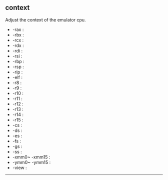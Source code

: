 context
-------
Adjust the context of the emulator cpu.
* -rax : 
* -rbx : 
* -rcx : 
* -rdx :
* -rdi : 
* -rsi : 
* -rbp : 
* -rsp : 
* -rip :
* -elf :
* -r8 :
* -r9 :
* -r10 :
* -r11 :
* -r12 :
* -r13 :
* -r14 :
* -r15 :
* -cs :
* -ds :
* -es :
* -fs :
* -gs : 
* -ss :
* -xmm0~ -xmm15 :
* -ymm0~ -ymm15 :
* -view :
---
